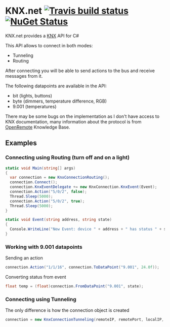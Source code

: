 KNX.net [![Travis build status](https://travis-ci.org/lifeemotions/knx.net.png?branch=master)](https://travis-ci.org/lifeemotions/knx.net) [![NuGet Status](http://img.shields.io/nuget/v/KNX.net.svg?style=flat)](https://www.nuget.org/packages/KNX.net/)
=======

KNX.net provides a [KNX](http://en.wikipedia.org/wiki/KNX_%28standard%29) API for C#

This API allows to connect in both modes:
* Tunneling
* Routing

After connecting you will be able to send actions to the bus and receive messages from it.

The following datapoints are available in the API:
* bit (lights, buttons)
* byte (dimmers, temperature difference, RGB)
* 9.001 (temperatures)

There may be some bugs on the implementation as I don't have access to KNX documentation, many information about the protocol is from [OpenRemote](http://www.openremote.org) Knowledge Base.

Examples
--------

### Connecting using Routing (turn off and on a light)

```csharp
static void Main(string[] args)
{
  var connection = new KnxConnectionRouting();
  connection.Connect();
  connection.KnxEventDelegate += new KnxConnection.KnxEvent(Event);
  connection.Action("5/0/2", false);
  Thread.Sleep(5000);
  connection.Action("5/0/2", true);
  Thread.Sleep(5000);
}

static void Event(string address, string state)
{
  Console.WriteLine("New Event: device " + address + " has status " + state);
}
```

### Working with 9.001 datapoints

Sending an action

```csharp
connection.Action("1/1/16", connection.ToDataPoint("9.001", 24.0f));
```

Converting status from event

```csharp
float temp = (float)connection.FromDataPoint("9.001", state);
```

### Connecting using Tunneling

The only difference is how the connection object is created

```csharp
connection = new KnxConnectionTunneling(remoteIP, remotePort, localIP, localPort);
```
